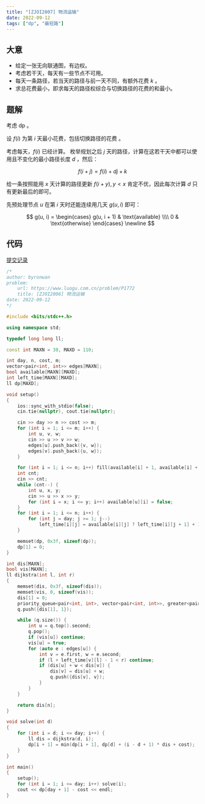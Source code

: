 ```yaml
---
title: "[ZJOI2007] 物流运输"
date: 2022-09-12
tags: ["dp", "最短路"]
---
```


## 大意

- 给定一张无向联通图，有边权。
- 考虑若干天，每天有一些节点不可用。
- 每天一条路径，若当天的路径与前一天不同，有额外花费 $k$ 。
- 求总花费最小，即求每天的路径权综合与切换路径的花费的和最小。

## 题解

考虑 dp 。

设 $f(i)$ 为第 $i$ 天最小花费，包括切换路径的花费 。

考虑每天，$f(i)$ 已经计算。
枚举规划之后 $j$ 天的路径，计算在这若干天中都可以使用且不变化的最小路径长度 $d$ ，然后：

$$
f(i + j) = f(i) + dj + k
$$

给一条按照能用 $x$ 天计算的路径更新 $f(i + y), y \lt x$ 肯定不优，因此每次计算 $d$ 只有更新最后的即可。

先预处理节点 $u$ 在第 $i$ 天时还能连续用几天 $g(u, i)$ 即可：

$$
g(u, i) = \begin{cases}
  g(u, i + 1) & \text{available} \\\\
  0 & \text{otherwise}
  \end{cases} \newline
$$

## 代码

[提交记录](https://www.luogu.com.cn/record/86424009)

```c++
/*
author: byronwan
problem:
    url: https://www.luogu.com.cn/problem/P1772
    title: [ZJOI2006] 物流运输
date: 2022-09-12
*/

#include <bits/stdc++.h>

using namespace std;

typedef long long ll;

const int MAXN = 30, MAXD = 110;

int day, n, cost, m;
vector<pair<int, int>> edges[MAXN];
bool available[MAXN][MAXD];
int left_time[MAXN][MAXD];
ll dp[MAXD];

void setup()
{
    ios::sync_with_stdio(false);
    cin.tie(nullptr), cout.tie(nullptr);

    cin >> day >> n >> cost >> m;
    for (int i = 1; i <= m; i++) {
        int u, v, w;
        cin >> u >> v >> w;
        edges[u].push_back({v, w});
        edges[v].push_back({u, w});
    }

    for (int i = 1; i <= n; i++) fill(available[i] + 1, available[i] + day + 1, 1);
    int cnt;
    cin >> cnt;
    while (cnt--) {
        int u, x, y;
        cin >> u >> x >> y;
        for (int i = x; i <= y; i++) available[u][i] = false;
    }
    for (int i = 1; i <= n; i++) {
        for (int j = day; j >= 1; j--)
            left_time[i][j] = available[i][j] ? left_time[i][j + 1] + 1 : 0;
    }

    memset(dp, 0x3f, sizeof(dp));
    dp[1] = 0;
}

int dis[MAXN];
bool vis[MAXN];
ll dijkstra(int l, int r)
{
    memset(dis, 0x3f, sizeof(dis));
    memset(vis, 0, sizeof(vis));
    dis[1] = 0;
    priority_queue<pair<int, int>, vector<pair<int, int>>, greater<pair<int, int>>> q;
    q.push({dis[1], 1});

    while (q.size()) {
        int u = q.top().second;
        q.pop();
        if (vis[u]) continue;
        vis[u] = true;
        for (auto e : edges[u]) {
            int v = e.first, w = e.second;
            if (l + left_time[v][l] - 1 < r) continue;
            if (dis[u] + w < dis[v]) {
                dis[v] = dis[u] + w;
                q.push({dis[v], v});
            }
        }
    }

    return dis[n];
}

void solve(int d)
{
    for (int i = d; i <= day; i++) {
        ll dis = dijkstra(d, i);
        dp[i + 1] = min(dp[i + 1], dp[d] + (i - d + 1) * dis + cost);
    }
}

int main()
{
    setup();
    for (int i = 1; i <= day; i++) solve(i);
    cout << dp[day + 1] - cost << endl;
}
```
